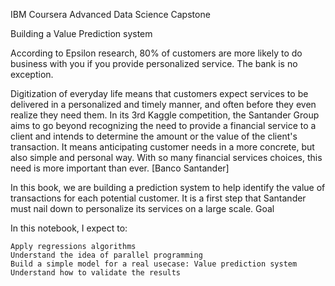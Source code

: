IBM Coursera Advanced Data Science Capstone

Building a Value Prediction system

According to Epsilon research, 80% of customers are more likely to do business with you if you provide personalized service. The bank is no exception.

Digitization of everyday life means that customers expect services to be delivered in a personalized and timely manner, and often before they even realize they need them. In its 3rd Kaggle competition, the Santander Group aims to go beyond recognizing the need to provide a financial service to a client and intends to determine the amount or the value of the client's transaction. It means anticipating customer needs in a more concrete, but also simple and personal way. With so many financial services choices, this need is more important than ever. [Banco Santander]

In this book, we are building a prediction system to help identify the value of transactions for each potential customer. It is a first step that Santander must nail down to personalize its services on a large scale.
Goal

In this notebook, I expect to:

    Apply regressions algorithms
    Understand the idea of parallel programming
    Build a simple model for a real usecase: Value prediction system
    Understand how to validate the results
